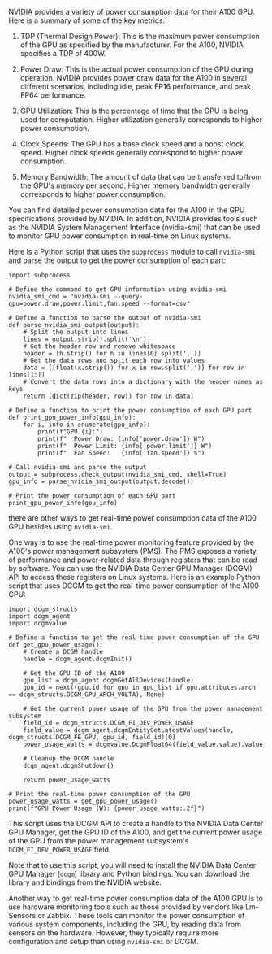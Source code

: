 NVIDIA provides a variety of power consumption data for their A100 GPU. Here is a summary of some of the key metrics:



1. TDP (Thermal Design Power): This is the maximum power consumption of the GPU as specified by the manufacturer. For the A100, NVIDIA specifies a TDP of 400W.

2. Power Draw: This is the actual power consumption of the GPU during operation. NVIDIA provides power draw data for the A100 in several different scenarios, including idle, peak FP16 performance, and peak FP64 performance.

3. GPU Utilization: This is the percentage of time that the GPU is being used for computation. Higher utilization generally corresponds to higher power consumption.

4. Clock Speeds: The GPU has a base clock speed and a boost clock speed. Higher clock speeds generally correspond to higher power consumption.

5. Memory Bandwidth: The amount of data that can be transferred to/from the GPU's memory per second. Higher memory bandwidth generally corresponds to higher power consumption.


You can find detailed power consumption data for the A100 in the GPU specifications provided by NVIDIA. In addition, NVIDIA provides tools such as the NVIDIA System Management Interface (nvidia-smi) that can be used to monitor GPU power consumption in real-time on Linux systems.


Here is a Python script that uses the `subprocess` module to call `nvidia-smi` and parse the output to get the power consumption of each part:
```
import subprocess

# Define the command to get GPU information using nvidia-smi
nvidia_smi_cmd = "nvidia-smi --query-gpu=power.draw,power.limit,fan.speed --format=csv"

# Define a function to parse the output of nvidia-smi
def parse_nvidia_smi_output(output):
    # Split the output into lines
    lines = output.strip().split('\n')
    # Get the header row and remove whitespace
    header = [h.strip() for h in lines[0].split(',')]
    # Get the data rows and split each row into values
    data = [[float(x.strip()) for x in row.split(',')] for row in lines[1:]]
    # Convert the data rows into a dictionary with the header names as keys
    return [dict(zip(header, row)) for row in data]

# Define a function to print the power consumption of each GPU part
def print_gpu_power_info(gpu_info):
    for i, info in enumerate(gpu_info):
        print(f"GPU {i}:")
        print(f"  Power Draw: {info['power.draw']} W")
        print(f"  Power Limit: {info['power.limit']} W")
        print(f"  Fan Speed:   {info['fan.speed']} %")

# Call nvidia-smi and parse the output
output = subprocess.check_output(nvidia_smi_cmd, shell=True)
gpu_info = parse_nvidia_smi_output(output.decode())

# Print the power consumption of each GPU part
print_gpu_power_info(gpu_info)
```


there are other ways to get real-time power consumption data of the A100 GPU besides using `nvidia-smi`.


One way is to use the real-time power monitoring feature provided by the A100's power management subsystem (PMS). The PMS exposes a variety of performance and power-related data through registers that can be read by software. You can use the NVIDIA Data Center GPU Manager (DCGM) API to access these registers on Linux systems. Here is an example Python script that uses DCGM to get the real-time power consumption of the A100 GPU:

```
import dcgm_structs
import dcgm_agent
import dcgmvalue

# Define a function to get the real-time power consumption of the GPU
def get_gpu_power_usage():
    # Create a DCGM handle
    handle = dcgm_agent.dcgmInit()

    # Get the GPU ID of the A100
    gpu_list = dcgm_agent.dcgmGetAllDevices(handle)
    gpu_id = next((gpu.id for gpu in gpu_list if gpu.attributes.arch == dcgm_structs.DCGM_GPU_ARCH_VOLTA), None)

    # Get the current power usage of the GPU from the power management subsystem
    field_id = dcgm_structs.DCGM_FI_DEV_POWER_USAGE
    field_value = dcgm_agent.dcgmEntityGetLatestValues(handle, dcgm_structs.DCGM_FE_GPU, gpu_id, field_id)[0]
    power_usage_watts = dcgmvalue.DcgmFloat64(field_value.value).value

    # Cleanup the DCGM handle
    dcgm_agent.dcgmShutdown()

    return power_usage_watts

# Print the real-time power consumption of the GPU
power_usage_watts = get_gpu_power_usage()
print(f"GPU Power Usage (W): {power_usage_watts:.2f}")
```

This script uses the DCGM API to create a handle to the NVIDIA Data Center GPU Manager, get the GPU ID of the A100, and get the current power usage of the GPU from the power management subsystem's `DCGM_FI_DEV_POWER_USAGE` field.


Note that to use this script, you will need to install the NVIDIA Data Center GPU Manager (`dcgm`) library and Python bindings. You can download the library and bindings from the NVIDIA website.


Another way to get real-time power consumption data of the A100 GPU is to use hardware monitoring tools such as those provided by vendors like Lm-Sensors or Zabbix. These tools can monitor the power consumption of various system components, including the GPU, by reading data from sensors on the hardware. However, they typically require more configuration and setup than using `nvidia-smi` or DCGM.
